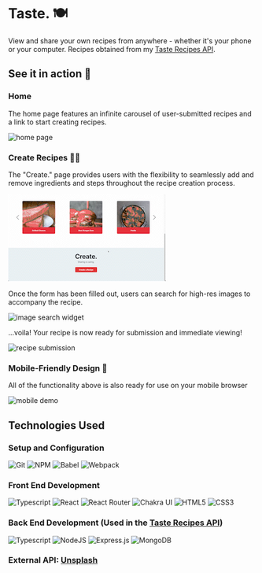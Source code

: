 # Taste. 🍽

View and share your own recipes from anywhere - whether it's your phone or your computer. Recipes obtained from my [Taste Recipes API](https://github.com/arangotang/taste-recipes).

## See it in action 👀

### Home

The home page features an infinite carousel of user-submitted recipes and a link to start creating recipes.

![home page](./public/readme-assets/taste-home.gif)

### Create Recipes 🧑‍🍳

The "Create." page provides users with the flexibility to seamlessly add and remove ingredients and steps throughout the recipe creation process.

![dynamic form inputs](./public/readme-assets/taste-dynamic-forms.gif)

Once the form has been filled out, users can search for high-res images to accompany the recipe.

![image search widget](./public/readme-assets/taste-search-widget.gif)

...voila! Your recipe is now ready for submission and immediate viewing!

![recipe submission](./public/readme-assets/taste-recipe-submit.gif)

### Mobile-Friendly Design 📱

All of the functionality above is also ready for use on your mobile browser

![mobile demo](./public/readme-assets/taste-mobile.gif)

## Technologies Used

### Setup and Configuration

![Git](https://img.shields.io/badge/git-%23F05033.svg?style=for-the-badge&logo=git&logoColor=white)
![NPM](https://img.shields.io/badge/NPM-%23000000.svg?style=for-the-badge&logo=npm&logoColor=white)
![Babel](https://img.shields.io/badge/Babel-F9DC3e?style=for-the-badge&logo=babel&logoColor=black)
![Webpack](https://img.shields.io/badge/webpack-%238DD6F9.svg?style=for-the-badge&logo=webpack&logoColor=black)

### Front End Development

![Typescript](https://img.shields.io/badge/TypeScript-007ACC?style=for-the-badge&logo=typescript&logoColor=white)
![React](https://img.shields.io/badge/react-%2320232a.svg?style=for-the-badge&logo=react&logoColor=%2361DAFB)
![React Router](https://img.shields.io/badge/React_Router-CA4245?style=for-the-badge&logo=react-router&logoColor=white)
![Chakra UI](https://img.shields.io/badge/chakra--ui-black?logo=chakraui&style=for-the-badge)
![HTML5](https://img.shields.io/badge/html5-%23E34F26.svg?style=for-the-badge&logo=html5&logoColor=white)
![CSS3](https://img.shields.io/badge/css3-%231572B6.svg?style=for-the-badge&logo=css3&logoColor=white)

### Back End Development (Used in the [Taste Recipes API](https://github.com/arangotang/taste-recipes))

![Typescript](https://img.shields.io/badge/TypeScript-007ACC?style=for-the-badge&logo=typescript&logoColor=white)
![NodeJS](https://img.shields.io/badge/node.js-6DA55F?style=for-the-badge&logo=node.js&logoColor=white)
![Express.js](https://img.shields.io/badge/express.js-%23404d59.svg?style=for-the-badge&logo=express&logoColor=%2361DAFB)
![MongoDB](https://img.shields.io/badge/MongoDB-%234ea94b.svg?style=for-the-badge&logo=mongodb&logoColor=white)

### External API: [Unsplash](https://unsplash.com/developers)
